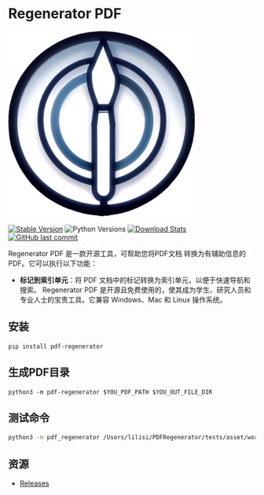# Regenerator PDF

![pdf_regenerator_icon](./asset/pdf_regenerator.png)

[![Stable Version](https://img.shields.io/pypi/v/pdf-regenerator?label=stable)][PyPI Releases]
![Python Versions](https://img.shields.io/pypi/pyversions/pdf-regenerator)
[![Download Stats](https://img.shields.io/pypi/dm/pdf-regenerator)](https://pypistats.org/packages/pdf-regenerator)
[![GitHub last commit](https://img.shields.io/github/last-commit/Talbot3/PDFRegenerator)](PDFRegenerator)

Regenerator PDF 是一款开源工具，可帮助您将PDF文档 转换为有辅助信息的PDF。它可以执行以下功能：
- **标记到索引单元**：将 PDF 文档中的标记转换为索引单元，以便于快速导航和搜索。
Regenerator PDF 是开源且免费使用的，使其成为学生、研究人员和专业人士的宝贵工具。它兼容 Windows、Mac 和 Linux 操作系统。 

## 安装

```
pip install pdf-regenerator
```

## 生成PDF目录

```
python3 -m pdf-regenerator $YOU_PDF_PATH $YOU_OUT_FILE_DIR
```

## 测试命令

```bash
python3 -m pdf_regenerator /Users/lilisi/PDFRegenerator/tests/asset/word2vec.pdf      
```

## 资源
* [Releases][PyPI Releases]

  [PyPI Releases]: https://pypi.org/project/pdf-regenerator/#history
  [PDFRegenerator]: https://github.com/Talbot3/PDFRegenerator